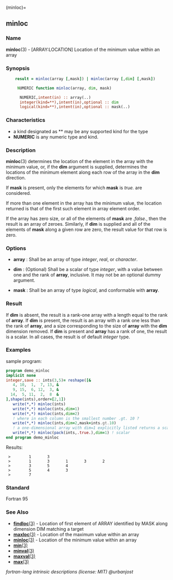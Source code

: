 (minloc)=
## minloc

### **Name**

**minloc**(3) - \[ARRAY:LOCATION\] Location of the minimum value within an array

### **Synopsis**

```fortran
    result = minloc(array [,mask]) | minloc(array [,dim] [,mask])
```

```fortran
     NUMERIC function minloc(array, dim, mask)

      NUMERIC,intent(in) :: array(..)
      integer(kind=**),intent(in),optional :: dim
      logical(kind=**),intent(in),optional :: mask(..)
```

### **Characteristics**

- a kind designated as \*\* may be any supported kind for the type
- **NUMERIC** is any numeric type and kind.

### **Description**

**minloc**(3) determines the location of the element in the array with
the minimum value, or, if the **dim** argument is supplied, determines
the locations of the minimum element along each row of the array in
the **dim** direction.

If **mask** is present, only the elements for which **mask** is _true._
are considered.

If more than one element in the array has the minimum value, the
location returned is that of the first such element in array element
order.

If the array has zero size, or all of the elements of **mask** are
_.false._, then the result is an array of zeroes. Similarly, if **dim**
is supplied and all of the elements of **mask** along a given row are
zero, the result value for that row is zero.

### **Options**

- **array**
  : Shall be an array of type _integer_, _real_, or _character_.

- **dim**
  : (Optional) Shall be a scalar of type _integer_, with a value between
  one and the rank of **array**, inclusive. It may not be an optional
  dummy argument.

- **mask**
  : Shall be an array of type _logical_, and conformable with **array**.

### **Result**

If **dim** is absent, the result is a rank-one array with a length equal
to the rank of **array**. If **dim** is present, the result is an array
with a rank one less than the rank of **array**, and a size corresponding
to the size of **array** with the **dim** dimension removed. If **dim**
is present and **array** has a rank of one, the result is a scalar. In
all cases, the result is of default _integer_ type.

### **Examples**

sample program:

```fortran
program demo_minloc
implicit none
integer,save :: ints(3,5)= reshape([&
   4, 10,  1,  7, 13, &
   9, 15,  6, 12,  3, &
  14,  5, 11,  2,  8  &
],shape(ints),order=[2,1])
   write(*,*) minloc(ints)
   write(*,*) minloc(ints,dim=1)
   write(*,*) minloc(ints,dim=2)
   ! where in each column is the smallest number .gt. 10 ?
   write(*,*) minloc(ints,dim=2,mask=ints.gt.10)
   ! a one-dimensional array with dim=1 explicitly listed returns a scalar
   write(*,*) minloc(pack(ints,.true.),dim=1) ! scalar
end program demo_minloc
```

Results:

```text
 >        1       3
 >        1       3       1       3       2
 >        3       5       4
 >        5       4       3
 >        7
```

### **Standard**

Fortran 95

### **See Also**

- [**findloc**(3)](#findloc) - Location of first element of ARRAY
  identified by MASK along dimension DIM matching a target
- [**maxloc**(3)](#maxloc) - Location of the maximum value within an array
- [**minloc**(3)](#minloc) - Location of the minimum value within an array
- [**min**(3)](#min)
- [**minval**(3)](#minval)
- [**maxval**(3)](#maxval)
- [**max**(3)](#max)

_fortran-lang intrinsic descriptions (license: MIT) \@urbanjost_
